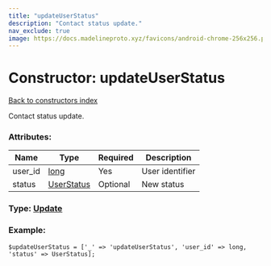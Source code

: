 ```yaml
---
title: "updateUserStatus"
description: "Contact status update."
nav_exclude: true
image: https://docs.madelineproto.xyz/favicons/android-chrome-256x256.png
---
```

# Constructor: updateUserStatus  
[Back to constructors index](/API_docs/constructors/index.html)



Contact status update.

### Attributes:

| Name     |    Type       | Required | Description |
|----------|---------------|----------|-------------|
|user\_id|[long](/API_docs/types/long.html) | Yes|User identifier|
|status|[UserStatus](/API_docs/types/UserStatus.html) | Optional|New status|



### Type: [Update](/API_docs/types/Update.html)


### Example:

```
$updateUserStatus = ['_' => 'updateUserStatus', 'user_id' => long, 'status' => UserStatus];
```  
